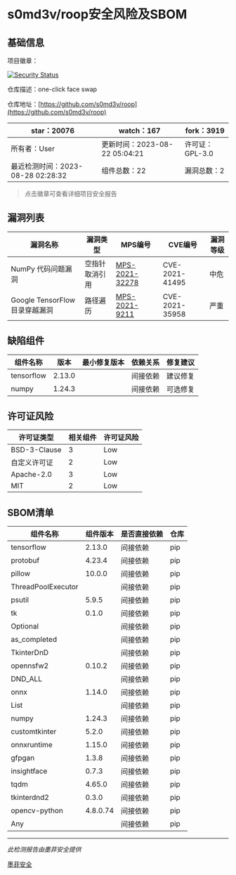 # s0md3v/roop安全风险及SBOM

## 基础信息

项目徽章：

[![Security Status](https://www.murphysec.com/platform3/v31/badge/1695865845728501760.svg)](https://www.murphysec.com/console/report/1691877095787749376/1695865845728501760)

仓库描述：one-click face swap

仓库地址：[https://github.com/s0md3v/roop](https://github.com/s0md3v/roop)

| star：20076 | watch：167 | fork：3919 |
| ----------- | -------------- | ------------ |
| 所有者：User | 更新时间：2023-08-22 05:04:21 | 许可证：GPL-3.0 |
| 最近检测时间：2023-08-28 02:28:32 | 组件总数：22 | 漏洞总数：2 |

> 点击徽章可查看详细项目安全报告



## 漏洞列表

| 漏洞名称 | 漏洞类型 | MPS编号 | CVE编号 | 漏洞等级 |
| ------- | ------ | ------- | ------ | ----- |
|NumPy 代码问题漏洞|空指针取消引用|[MPS-2021-32278](https://www.oscs1024.com/hd/MPS-2021-32278)|CVE-2021-41495|中危|
|Google TensorFlow 目录穿越漏洞|路径遍历|[MPS-2021-9211](https://www.oscs1024.com/hd/MPS-2021-9211)|CVE-2021-35958|严重|




## 缺陷组件

| 组件名称 | 版本 | 最小修复版本 | 依赖关系 | 修复建议 |
| -------- | ---- | ------------ | -------- | -------- |
|tensorflow|2.13.0||间接依赖|建议修复|C:1|H:0|M:0|L:0|
|numpy|1.24.3||间接依赖|可选修复|C:0|H:0|M:1|L:0|




## 许可证风险

| 许可证类型 | 相关组件 | 许可证风险 |
| ---------- | -------- | ---------- |
|BSD-3-Clause|3|Low|
|自定义许可证|2|Low|
|Apache-2.0|3|Low|
|MIT|2|Low|




## SBOM清单

| 组件名称 | 组件版本 | 是否直接依赖 | 仓库 |
| -------- | -------- | ------------ | ---- |
|tensorflow|2.13.0|间接依赖|pip|
|protobuf|4.23.4|间接依赖|pip|
|pillow|10.0.0|间接依赖|pip|
|ThreadPoolExecutor||间接依赖|pip|
|psutil|5.9.5|间接依赖|pip|
|tk|0.1.0|间接依赖|pip|
|Optional||间接依赖|pip|
|as_completed||间接依赖|pip|
|TkinterDnD||间接依赖|pip|
|opennsfw2|0.10.2|间接依赖|pip|
|DND_ALL||间接依赖|pip|
|onnx|1.14.0|间接依赖|pip|
|List||间接依赖|pip|
|numpy|1.24.3|间接依赖|pip|
|customtkinter|5.2.0|间接依赖|pip|
|onnxruntime|1.15.0|间接依赖|pip|
|gfpgan|1.3.8|间接依赖|pip|
|insightface|0.7.3|间接依赖|pip|
|tqdm|4.65.0|间接依赖|pip|
|tkinterdnd2|0.3.0|间接依赖|pip|
|opencv-python|4.8.0.74|间接依赖|pip|
|Any||间接依赖|pip|


------

*此检测报告由墨菲安全提供*

[墨菲安全](www.murphysec.com)